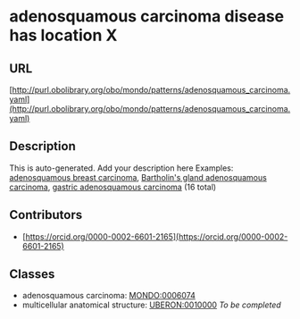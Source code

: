 # adenosquamous carcinoma disease has location X 
## URL 
[http://purl.obolibrary.org/obo/mondo/patterns/adenosquamous_carcinoma.yaml](http://purl.obolibrary.org/obo/mondo/patterns/adenosquamous_carcinoma.yaml)
## Description 
This is auto-generated. Add your description here
Examples: [adenosquamous breast carcinoma](http://purl.obolibrary.org/obo/MONDO_0003548), [Bartholin's gland adenosquamous carcinoma](http://purl.obolibrary.org/obo/MONDO_0003555), [gastric adenosquamous carcinoma](http://purl.obolibrary.org/obo/MONDO_0006034) (16 total)
## Contributors 
* [https://orcid.org/0000-0002-6601-2165](https://orcid.org/0000-0002-6601-2165) 
## Classes 
* adenosquamous carcinoma: [MONDO:0006074](http://purl.obolibrary.org/obo/MONDO_0006074) 
* multicellular anatomical structure: [UBERON:0010000](http://purl.obolibrary.org/obo/UBERON_0010000) 
_To be completed_